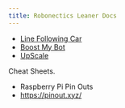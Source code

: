 ```yaml
---
title: Robonectics Leaner Docs
---
```


- [Line Following Car](https://example.com)
- [Boost My Bot](https://example.com)
- [UpScale](https://example.com)


Cheat Sheets.
- Raspberry Pi Pin Outs
- https://pinout.xyz/
